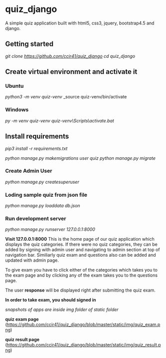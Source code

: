 # quiz_django

A simple quiz application built with html5, css3, jquery, bootstrap4.5 and django.

## Getting started

_git clone https://github.com/ccir41/quiz_django_
_cd quiz_django_

## Create virtual environment and activate it

### Ubuntu

_python3 -m venv quiz-venv_
\_source quiz-venv/bin/activate

### Windows

_py -m venv quiz-venv_
_quiz-venv\Scripts\activate.bat_

## Install requirements

_pip3 install -r requirements.txt_

_python manage.py makemigrations user quiz_
_python manage.py migrate_

### Create Admin User

_python manage.py createsuperuser_

### Loding sample quiz from json file

_python manage.py loaddata db.json_

### Run development server

_python manage.py runserver 127.0.0.1:8000_

**Visit 127.0.0.1:8000**
This is the home page of our quiz application which displays the quiz categories. If there were no quiz categories, they can be added by signing with admin user and navigating to admin section at top of navigation bar. Similiarly quiz exam and questions also can be added and updated with admin page.

To give exam you have to click either of the categories which takes you to the exam page and by clicking any of the exam takes you to the questions page.

The user **response** will be displayed right after submitting the quiz exam.

**In order to take exam, you should signed in**

_snapshots of apps are inside img folder of static folder_

**quiz exam page**
(https://github.com/ccir41/quiz_django/blob/master/static/img/quiz_exam.png)

**quiz result page**
(https://github.com/ccir41/quiz_django/blob/master/static/img/quiz_result.png)
